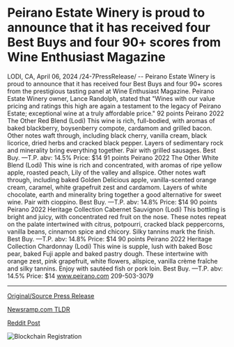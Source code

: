 # Peirano Estate Winery is proud to announce that it has received four Best Buys and four 90+ scores from Wine Enthusiast Magazine

LODI, CA, April 06, 2024 /24-7PressRelease/ -- Peirano Estate Winery is proud to announce that it has received four Best Buys and four 90+ scores from the prestigious tasting panel at Wine Enthusiast Magazine. Peirano Estate Winery owner, Lance Randolph, stated that "Wines with our value pricing and ratings this high are again a testament to the legacy of Peirano Estate; exceptional wine at a truly affordable price."  92 points Peirano 2022 The Other Red Blend (Lodi) This wine is rich, full-bodied, with aromas of baked blackberry, boysenberry compote, cardamom and grilled bacon. Other notes waft through, including black cherry, vanilla cream, black licorice, dried herbs and cracked black pepper. Layers of sedimentary rock and minerality bring everything together. Pair with grilled sausages. Best Buy. —T.P. abv: 14.5% Price: $14  91 points Peirano 2022 The Other White Blend (Lodi) This wine is rich and concentrated, with aromas of ripe yellow apple, roasted peach, Lily of the valley and allspice. Other notes waft through, including baked Golden Delicious apple, vanilla-scented orange cream, caramel, white grapefruit zest and cardamom. Layers of white chocolate, earth and minerality bring together a good alternative for sweet wine. Pair with cioppino. Best Buy. —T.P. abv: 14.8% Price: $14  90 points Peirano 2022 Heritage Collection Cabernet Sauvignon (Lodi)  This bottling is bright and juicy, with concentrated red fruit on the nose. These notes repeat on the palate intertwined with citrus, potpourri, cracked black peppercorns, vanilla beans, cinnamon spice and chicory. Silky tannins mark the finish. Best Buy. —T.P. abv: 14.8% Price: $14  90 points Peirano 2022 Heritage Collection Chardonnay (Lodi) This wine is supple, lush with baked Bosc pear, baked Fuji apple and baked pastry dough. These intertwine with orange zest, pink grapefruit, white flowers, allspice, vanilla crème fraîche and silky tannins. Enjoy with sautéed fish or pork loin. Best Buy. —T.P. abv: 14.5% Price: $14  www.peirano.com 209-503-3079 

---

[Original/Source Press Release](https://www.24-7pressrelease.com/press-release/509858/peirano-estate-winery-is-proud-to-announce-that-it-has-received-four-best-buys-and-four-90-scores-from-wine-enthusiast-magazine)
                    

[Newsramp.com TLDR](None) 



[Reddit Post](https://www.reddit.com/r/newsramp/comments/1bx5hv1/peirano_estate_winery_receives_high_ratings_and/) 



![Blockchain Registration](https://cdn.newsramp.app/24-7PressRelease/qrcode/244/6/keepFbEf.webp)